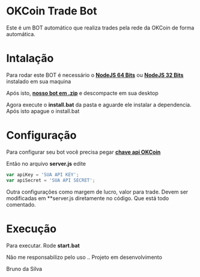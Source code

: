 # OKCoin Trade Bot

Este é um BOT automático que realiza trades pela rede da OKCoin de forma automática.

# Intalação
Para rodar este BOT é necessário o [**NodeJS 64 Bits**](https://nodejs.org/dist/v6.5.0/node-v6.5.0-x64.ms) ou  [**NodeJS 32 Bits**](https://nodejs.org/dist/v6.5.0/node-v6.5.0-x86.ms) instalado em sua maquina

Após isto,  [**nosso bot em .zip**](https://github.com/ipsBruno/OKCoin-Trade-Bot/archive/master.zip) e descompacte em sua desktop

Agora execute o **install.bat** da pasta e aguarde ele instalar a dependencia. Após isto apague o install.bat


# Configuração

Para configurar seu bot você precisa pegar [**chave api OKCoin**](https://www.okcoin.com/user/api.do) 

Então no arquivo **server.js** edite
```javascript
var apiKey = 'SUA API KEY';
var apiSecret = 'SUA API SECRET';
```

Outra configurações como margem de lucro, valor para trade. Devem ser modificadas em **server.js diretamente no código. Que está todo comentado.

# Execução

Para executar. Rode **start.bat**

Não me responsabilizo pelo uso .. Projeto em desenvolvimento


Bruno da Silva


